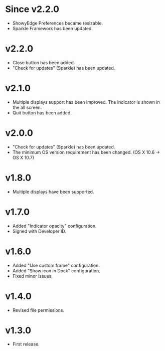 # Since v2.2.0

* ShowyEdge Preferences became resizable.
* Sparkle Framework has been updated.


# v2.2.0

* Close button has been added.
* "Check for updates" (Sparkle) has been updated.

# v2.1.0

* Multiple displays support has been improved. The indicator is shown in the all screen.
* Quit button has been added.


# v2.0.0

* "Check for updates" (Sparkle) has been updated.
* The minimum OS version requirement has been changed. (OS X 10.6 -> OS X 10.7)


# v1.8.0

* Multiple displays have been supported.


# v1.7.0

* Added "Indicator opacity" configuration.
* Signed with Developer ID.


# v1.6.0

* Added "Use custom frame" configuration.
* Added "Show icon in Dock" configuration.
* Fixed minor issues.


# v1.4.0

* Revised file permissions.


# v1.3.0

* First release.
